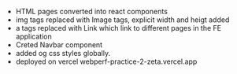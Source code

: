 - HTML pages converted into react components
- img tags replaced with Image tags, explicit width and heigt added
- a tags replaced with Link which link to different pages in the FE application
- Creted Navbar component
- added og css styles globally.
- deployed on vercel webperf-practice-2-zeta.vercel.app